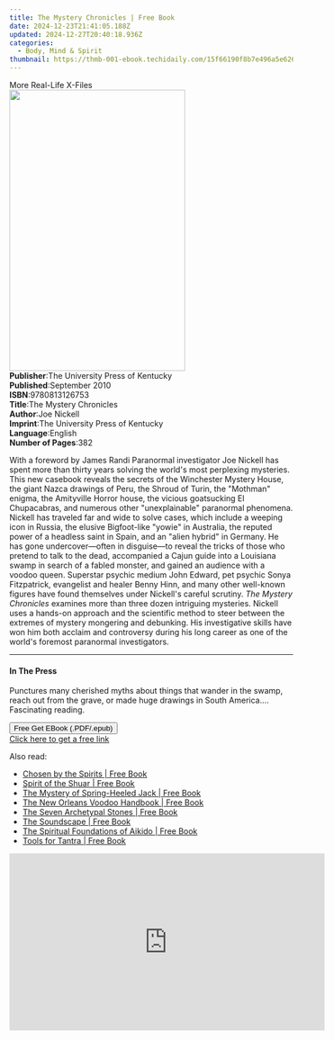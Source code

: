 ```yaml
---
title: The Mystery Chronicles | Free Book
date: 2024-12-23T21:41:05.188Z
updated: 2024-12-27T20:40:18.936Z
categories:
  - Body, Mind & Spirit
thumbnail: https://thmb-001-ebook.techidaily.com/15f66190f8b7e496a5e6267cd4053fe2ca635e39dc5824597fa9fe4ffaa69aeb.jpg
---
```

<main id="book-container">
  <div class="flex flex-col">
    <div class="book-brief flex-1 py-6 px-4 sm:p-6 md:py-10 md:px-8">
      <!-- brief-->
      <div class="book-brief-main">More Real-Life X-Files</div>
    </div>
    <div
      class="book-meta-info flex-1 grid gap-4 col-start-1 col-end-3 row-start-1 sm:mb-6 sm:grid-cols-4 lg:gap-6 lg:col-start-2 lg:row-end-6 lg:row-span-6 lg:mb-0"
    >
      <div
        class="book-meta-info-left place-content-center mt-4 p-4 text-sm leading-6 col-start-2 col-span-2 dark:text-slate-400"
      >
        <img
          class="w-full h-500 object-cover rounded-lg sm:h-255 sm:col-span-2 lg:col-span-full"
          src="https://img-001-ebook.techidaily.com/7ccecb2e3f448cd72b2e11350ef10dd05285a6e7c46d26976398f2bc19fb772d.jpg"
          alt=""
          width="312"
          height="500"
        />
      </div>
      <div
        class="book-meta-info-right mt-2 col-start-1 row-start-2 col-span-3 self-center"
      >
        <!-- meta data  -->
        <div class="flex flex-col px-4 md:px-8">
          <div class="flex-1">
            <strong>Publisher</strong>:<span class="px-2"
              >The University Press of Kentucky</span
            >
          </div>
          <div class="flex-1">
            <strong>Published</strong>:<span class="px-2">September 2010</span>
          </div>
          <div class="flex-1">
            <strong>ISBN</strong>:<span class="px-2">9780813126753</span>
          </div>
          <div class="flex-1">
            <strong>Title</strong>:<span class="px-2"
              >The Mystery Chronicles</span
            >
          </div>
          <div class="flex-1">
            <strong>Author</strong>:<span class="px-2">Joe Nickell</span>
          </div>
          <div class="flex-1">
            <strong>Imprint</strong>:<span class="px-2"
              >The University Press of Kentucky</span
            >
          </div>
          <div class="flex-1">
            <strong>Language</strong>:<span class="px-2">English</span>
          </div>
          <div class="flex-1">
            <strong>Number of Pages</strong>:<span class="px-2">382</span>
          </div>
        </div>
      </div>
    </div>
    <div class="book-description flex-1 py-6 px-4 sm:p-6 md:py-10 md:px-8">
      <div class="book-description-main">
        <div accordion-content="" id="description">
          <p>
            With a foreword by James Randi Paranormal investigator Joe Nickell
            has spent more than thirty years solving the world's most perplexing
            mysteries. This new casebook reveals the secrets of the Winchester
            Mystery House, the giant Nazca drawings of Peru, the Shroud of
            Turin, the "Mothman" enigma, the Amityville Horror house, the
            vicious goatsucking El Chupacabras, and numerous other
            "unexplainable" paranormal phenomena. Nickell has traveled far and
            wide to solve cases, which include a weeping icon in Russia, the
            elusive Bigfoot-like "yowie" in Australia, the reputed power of a
            headless saint in Spain, and an "alien hybrid" in Germany. He has
            gone undercover—often in disguise—to reveal the tricks of those who
            pretend to talk to the dead, accompanied a Cajun guide into a
            Louisiana swamp in search of a fabled monster, and gained an
            audience with a voodoo queen. Superstar psychic medium John Edward,
            pet psychic Sonya Fitzpatrick, evangelist and healer Benny Hinn, and
            many other well-known figures have found themselves under Nickell's
            careful scrutiny. <i>The Mystery Chronicles</i> examines more than
            three dozen intriguing mysteries. Nickell uses a hands-on approach
            and the scientific method to steer between the extremes of mystery
            mongering and debunking. His investigative skills have won him both
            acclaim and controversy during his long career as one of the world's
            foremost paranormal investigators.
          </p>
        </div>
        <div class="accordion-fader"></div>
      </div>
    </div>
    <div class="book-excerpts flex-1 py-6 px-4 sm:p-6 md:py-10 md:px-8">
      <!-- excerpts-->
      <div class="book-excerpts-main">
        <hr />
        <h4 class="placeholder placeholder-heading">
          <span>In The Press</span>
        </h4>
        <p></p>
        <p>
          Punctures many cherished myths about things that wander in the swamp,
          reach out from the grave, or made huge drawings in South America....
          Fascinating reading.
        </p>
        <p></p>
      </div>
    </div>
    <div
      class="book-about-author flex-1 py-6 px-4 sm:p-6 md:py-10 md:px-8"
    ></div>
    <div class="book-free-get flex-1 py-6 px-4 sm:p-6 md:py-10 md:px-8">
      <button
        id="btn-free-get"
        class="bg-blue-500 hover:bg-blue-700 text-white font-bold py-2 px-4 rounded"
      >
        Free Get EBook (.PDF/.epub)
      </button>
      <div id="countdown-display" class="px-2 text-lg mt-2"></div>
      <a
        id="free-link"
        class="hidden bg-blue-500 hover:bg-blue-700 text-white font-bold py-2 px-4 rounded"
        href="https://www.ebooks.com/en-us/book/820189/the-mystery-chronicles/joe-nickell/"
        target="_blank"
        >Click here to get a free link</a
      >
    </div>
    <script>
      let countdownTime = 0;
      let countdownInterval = null;
      document
        .getElementById('btn-free-get')
        .addEventListener('click', startCountdown);
      function startCountdown() {
        countdownTime = new Date().getTime() + 60000 * 3;
        countdownInterval = setInterval(updateCountdown, 1000);
        document.getElementById('btn-free-get').disabled = true;
        document
          .getElementById('btn-free-get')
          .classList.add('bg-gray-500', 'cursor-not-allowed');
      }
      function updateCountdown() {
        let currentTime = new Date().getTime();
        let timeLeft = countdownTime - currentTime;
        let secondsLeft = Math.floor(timeLeft / 1000);
        document.getElementById('countdown-display').innerHTML =
          `Remaining time: ${secondsLeft} seconds.`;
        if (secondsLeft <= 0) {
          clearInterval(countdownInterval);
          document.getElementById('btn-free-get').classList.add('hidden');
          document.getElementById('free-link').classList.remove('hidden');
          document.getElementById('countdown-display').innerHTML = '';
        }
      }
    </script>
  </div>
</main>

<ins class="adsbygoogle"
      style="display:block"
      data-ad-client="ca-pub-7571918770474297"
      data-ad-slot="8358498916"
      data-ad-format="auto"
      data-full-width-responsive="true"></ins>
    

<span class="atpl-alsoreadstyle">Also read:</span>
<div><ul>
<li><a href="https://novels-ebooks.techidaily.com/95782627-9781594775444-chosen-by-the-spirits/"><u>Chosen by the Spirits | Free Book</u></a></li>
<li><a href="https://novels-ebooks.techidaily.com/95782632-9781594775468-spirit-of-the-shuar/"><u>Spirit of the Shuar | Free Book</u></a></li>
<li><a href="https://novels-ebooks.techidaily.com/95782622-9781620554975-the-mystery-of-spring-heeled-jack/"><u>The Mystery of Spring-Heeled Jack | Free Book</u></a></li>
<li><a href="https://novels-ebooks.techidaily.com/95782628-9781594777981-the-new-orleans-voodoo-handbook/"><u>The New Orleans Voodoo Handbook | Free Book</u></a></li>
<li><a href="https://novels-ebooks.techidaily.com/95782629-9781620555484-the-seven-archetypal-stones/"><u>The Seven Archetypal Stones | Free Book</u></a></li>
<li><a href="https://novels-ebooks.techidaily.com/95782630-9781594776687-the-soundscape/"><u>The Soundscape | Free Book</u></a></li>
<li><a href="https://novels-ebooks.techidaily.com/95782634-9781620551226-the-spiritual-foundations-of-aikido/"><u>The Spiritual Foundations of Aikido | Free Book</u></a></li>
<li><a href="https://novels-ebooks.techidaily.com/95782621-9781620550755-tools-for-tantra/"><u>Tools for Tantra | Free Book</u></a></li>
</ul></div>

<!-- affiliate ads begin -->
<iframe width="560" height="315" src="https://www.youtube.com/embed/K7fATC_lI7o?si=UFotPJqflDRZr-mv" title="YouTube video player" frameborder="0" allow="accelerometer; autoplay; clipboard-write; encrypted-media; gyroscope; picture-in-picture; web-share" referrerpolicy="strict-origin-when-cross-origin" allowfullscreen></iframe>
<!-- affiliate ads end -->

